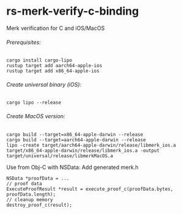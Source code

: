 # rs-merk-verify-c-binding
Merk verification for C and iOS/MacOS

###### Prerequisites:
```
cargo install cargo-lipo
rustup target add aarch64-apple-ios
rustup target add x86_64-apple-ios
```

###### Create universal binary (iOS): 
```
cargo lipo --release
```

###### Create MacOS version:
```
cargo build --target=x86_64-apple-darwin --release
cargo build --target=aarch64-apple-darwin --release
lipo -create target/aarch64-apple-darwin/release/libmerk_ios.a target/x86_64-apple-darwin/release/libmerk_ios.a -output target/universal/release/libmerkMacOS.a
```

Use from Obj-C with NSData:
Add generated merk.h

```obj-c    
NSData *proofData = ...
// proof data
ExecuteProofResult *result = execute_proof_c(proofData.bytes, proofData.length);
// cleanup memory
destroy_proof_c(result);
```
